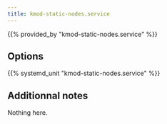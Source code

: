 ```yaml
---
title: kmod-static-nodes.service
---
```


{{% provided_by "kmod-static-nodes.service" %}}

## Options

{{% systemd_unit "kmod-static-nodes.service" %}}

## Additionnal notes

Nothing here.